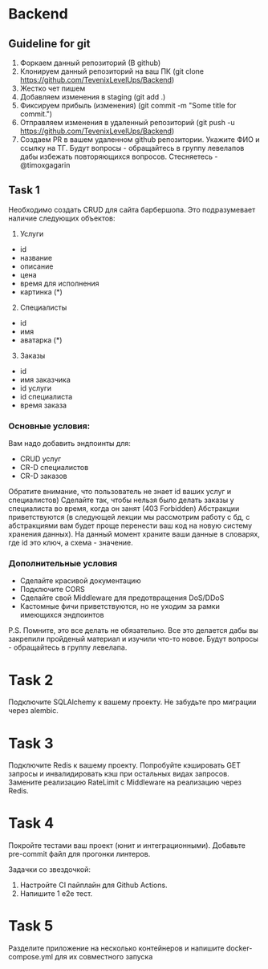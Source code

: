 # Backend
## Guideline for git

   1. Форкаем данный репозиторий (В github)
   2. Клонируем данный репозиторий на ваш ПК (git clone https://github.com/TevenixLevelUps/Backend)
   2. Жестко чет пишем
   3. Добавляем изменения в staging (git add .)
   4. Фиксируем прибыль (изменения) (git commit -m "Some title for commit.")
   5. Отправляем изменения в удаленный репозиторий (git push -u https://github.com/TevenixLevelUps/Backend)
   6. Создаем PR в вашем удаленном github репозитории. Укажите ФИО и ссылку на ТГ.
   Будут вопросы - обращайтесь в группу левелапов дабы избежать повторяющихся вопросов. Стесняетесь - @timoxgagarin

## Task 1

Необходимо создать CRUD для сайта барбершопа. Это подразумевает наличие следующих объектов:

1. Услуги
- id
- название
- описание
- цена
- время для исполнения
- картинка (*)

2. Специалисты
- id
- имя
- аватарка (*)

3. Заказы
- id
- имя заказчика
- id услуги
- id специалиста
- время заказа

### Основные условия:
Вам надо добавить эндпоинты для:
- CRUD услуг
- CR-D специалистов
- CR-D заказов


Обратите внимание, что пользователь не знает id ваших услуг и специалистов)
Сделайте так, чтобы нельзя было делать заказы у специалиста во время, когда он занят (403 Forbidden)
Абстракции приветствуются (в следующей лекции мы рассмотрим работу с бд, с абстракциями вам будет проще перенести ваш код на новую систему хранения данных).
На данный момент храните ваши данные в словарях, где id это ключ, а схема - значение.

### Дополнительные условия
- Сделайте красивой документацию
- Подключите CORS
- Сделайте свой Middleware для предотвращения DoS/DDoS
- Кастомные фичи приветствуются, но не уходим за рамки имеющихся эндпоинтов

P.S. Помните, это все делать не обязательно. Все это делается дабы вы закрепили пройденый материал и изучили что-то новое. Будут вопросы - обращайтесь в группу левелапа.

# Task 2

Подключите SQLAlchemy к вашему проекту. Не забудьте про миграции через alembic.

# Task 3

Подключите Redis к вашему проекту. Попробуйте кэшировать GET запросы и инвалидировать кэш при остальных видах запросов. Замените реализацию RateLimit с Middleware на реализацию через Redis.

# Task 4

Покройте тестами ваш проект (юнит и интеграционными). Добавьте pre-commit файл для прогонки линтеров. 

Задачки со звездочкой:
1. Настройте CI пайплайн для Github Actions.
2. Напишите 1 e2e тест.

# Task 5

Разделите приложение на несколько контейнеров и напишите docker-compose.yml для их совместного запуска
